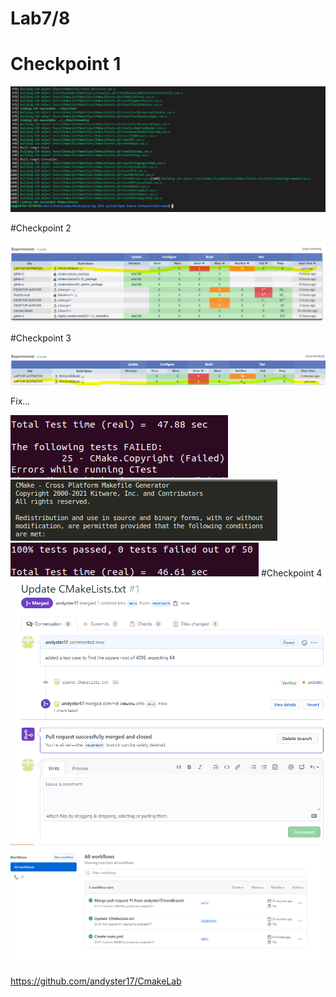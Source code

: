 # Lab7/8

# Checkpoint 1 

![image](check1.png)

#Checkpoint 2 

![image](check2.png)

#Checkpoint 3

![image](check3.png) 

Fix...

![image](1.png) 
![image](2.png)
![image](3.png) 
#Checkpoint 4 
![image](4.PNG) 
![image](5.PNG)

https://github.com/andyster17/CmakeLab
